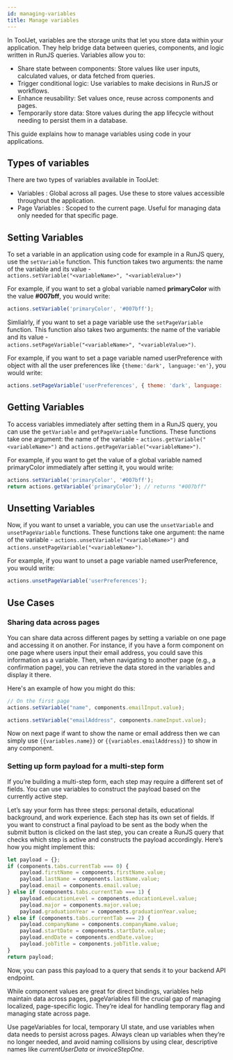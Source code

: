 ```yaml
---
id: managing-variables
title: Manage variables
---
```


In ToolJet, variables are the storage units that let you store data within your application. They help bridge data between queries, components, and logic written in RunJS queries. Variables allow you to:
- Share state between components: Store values like user inputs, calculated values, or data fetched from queries.
- Trigger conditional logic: Use variables to make decisions in RunJS or workflows.
- Enhance reusability: Set values once, reuse across components and pages.
- Temporarily store data: Store values during the app lifecycle without needing to persist them in a database.

This guide explains how to manage variables using code in your applications.

## Types of variables

There are two types of variables available in ToolJet:
- Variables : Global across all pages. Use these to store values accessible throughout the application.
- Page Variables : Scoped to the current page. Useful for managing data only needed for that specific page.

## Setting Variables

To set a variable in an application using code for example in a RunJS query, use the `setVariable` function. This function takes two arguments: the name of the variable and its value -   
`actions.setVariable("<variableName>", "<variableValue>")`

For example, if you want to set a global variable named **primaryColor** with the value **#007bff**, you would write:
```js
actions.setVariable('primaryColor', '#007bff');
```

Simlialrly, if you want to set a page variable use the `setPageVariable` function. This function also takes two arguments: the name of the variable and its value -   
`actions.setPageVariable("<variableName>", "<variableValue>")`. 

For example, if you want to set a page variable named userPreference with object with all the user preferences like `{theme:'dark', language:'en'}`, you would write:

```js
actions.setPageVariable('userPreferences', { theme: 'dark', language: 'en' });
```
## Getting Variables
To access variables immediately after setting them in a RunJS query, you can use the `getVariable` and `getPageVariable` functions. These functions take one argument: the name of the variable - `actions.getVariable("<variableName>")` and `actions.getPageVariable("<variableName>")`. 

For example, if you want to get the value of a global variable named primaryColor immediately after setting it, you would write:

```js
actions.setVariable('primaryColor', '#007bff');
return actions.getVariable('primaryColor'); // returns "#007bff"
```

## Unsetting Variables
Now, if you want to unset a variable, you can use the `unsetVariable` and `unsetPageVariable` functions. These functions take one argument: the name of the variable - `actions.unsetVariable("<variableName>")` and `actions.unsetPageVariable("<variableName>")`. 

For example, if you want to unset a page variable named userPreference, you would write:
```js
actions.unsetPageVariable('userPreferences');
```

## Use Cases

### Sharing data across pages

You can share data across different pages by setting a variable on one page and accessing it on another. For instance, if you have a form component on one page where users input their email address, you could save this information as a variable. Then, when navigating to another page (e.g., a confirmation page), you can retrieve the data stored in the variables and display it there.

Here's an example of how you might do this:
```js
// On the first page
actions.setVariable("name", components.emailInput.value);

actions.setVariable("emailAddress", components.nameInput.value);
```

Now on next page if want to show the name or email address then we can simply use `{{variables.name}}` or `{{variables.emailAddress}}` to show in any component.

### Setting up form payload for a multi-step form

If you’re building a multi-step form, each step may require a different set of fields. You can use variables to construct the payload based on the currently active step.

Let’s say your form has three steps: personal details, educational background, and work experience. Each step has its own set of fields. If you want to construct a final payload to be sent as the body when the submit button is clicked on the last step, you can create a RunJS query that checks which step is active and constructs the payload accordingly. Here’s how you might implement this:

```js
let payload = {};
if (components.tabs.currentTab === 0) {
    payload.firstName = components.firstName.value;
    payload.lastName = components.lastName.value;
    payload.email = components.email.value;
} else if (components.tabs.currentTab === 1) {
    payload.educationLevel = components.educationLevel.value;
    payload.major = components.major.value;
    payload.graduationYear = components.graduationYear.value;
} else if (components.tabs.currentTab === 2) {
    payload.companyName = components.companyName.value;
    payload.startDate = components.startDate.value;
    payload.endDate = components.endDate.value;
    payload.jobTitle = components.jobTitle.value;
}
return payload;
```

Now, you can pass this payload to a query that sends it to your backend API endpoint.

While component values are great for direct bindings, variables help maintain data across pages, pageVariables fill the crucial gap of managing localized, page-specific logic. They’re ideal for handling temporary flag and managing state across page. 

Use pageVariables for local, temporary UI state, and use variables when data needs to persist across pages. Always clean up variables when they’re no longer needed, and avoid naming collisions by using clear, descriptive names like *currentUserData* or *invoiceStepOne*.

